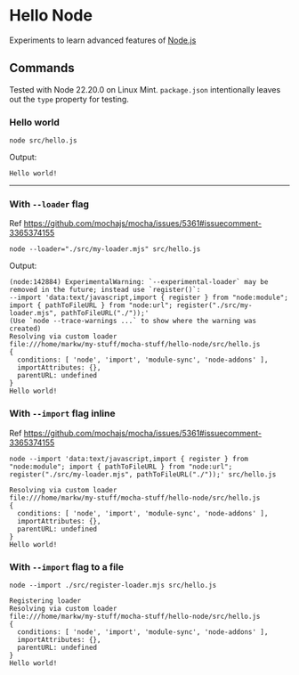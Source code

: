 # Hello Node

Experiments to learn advanced features of [Node.js](https://nodejs.org)

## Commands

Tested with Node 22.20.0 on Linux Mint. `package.json` intentionally leaves out the `type` property for testing.

### Hello world

```
node src/hello.js
```

Output:

```
Hello world!
```

---

### With `--loader` flag

Ref https://github.com/mochajs/mocha/issues/5361#issuecomment-3365374155

```
node --loader="./src/my-loader.mjs" src/hello.js
```

Output:

```
(node:142884) ExperimentalWarning: `--experimental-loader` may be removed in the future; instead use `register()`:
--import 'data:text/javascript,import { register } from "node:module"; import { pathToFileURL } from "node:url"; register("./src/my-loader.mjs", pathToFileURL("./"));'
(Use `node --trace-warnings ...` to show where the warning was created)
Resolving via custom loader
file:///home/markw/my-stuff/mocha-stuff/hello-node/src/hello.js
{
  conditions: [ 'node', 'import', 'module-sync', 'node-addons' ],
  importAttributes: {},
  parentURL: undefined
}
Hello world!
```

### With `--import` flag inline

Ref https://github.com/mochajs/mocha/issues/5361#issuecomment-3365374155

```
node --import 'data:text/javascript,import { register } from "node:module"; import { pathToFileURL } from "node:url"; register("./src/my-loader.mjs", pathToFileURL("./"));' src/hello.js
```

```
Resolving via custom loader
file:///home/markw/my-stuff/mocha-stuff/hello-node/src/hello.js
{
  conditions: [ 'node', 'import', 'module-sync', 'node-addons' ],
  importAttributes: {},
  parentURL: undefined
}
Hello world!
```

### With `--import` flag to a file

```
node --import ./src/register-loader.mjs src/hello.js
```

```
Registering loader
Resolving via custom loader
file:///home/markw/my-stuff/mocha-stuff/hello-node/src/hello.js
{
  conditions: [ 'node', 'import', 'module-sync', 'node-addons' ],
  importAttributes: {},
  parentURL: undefined
}
Hello world!
```
